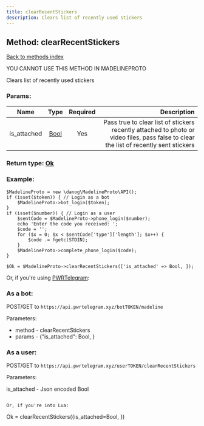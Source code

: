 ```yaml
---
title: clearRecentStickers
description: Clears list of recently used stickers
---
```

## Method: clearRecentStickers  
[Back to methods index](index.md)


YOU CANNOT USE THIS METHOD IN MADELINEPROTO


Clears list of recently used stickers

### Params:

| Name     |    Type       | Required | Description |
|----------|:-------------:|:--------:|------------:|
|is\_attached|[Bool](../types/Bool.md) | Yes|Pass true to clear list of stickers recently attached to photo or video files, pass false to clear the list of recently sent stickers|


### Return type: [Ok](../types/Ok.md)

### Example:


```
$MadelineProto = new \danog\MadelineProto\API();
if (isset($token)) { // Login as a bot
    $MadelineProto->bot_login($token);
}
if (isset($number)) { // Login as a user
    $sentCode = $MadelineProto->phone_login($number);
    echo 'Enter the code you received: ';
    $code = '';
    for ($x = 0; $x < $sentCode['type']['length']; $x++) {
        $code .= fgetc(STDIN);
    }
    $MadelineProto->complete_phone_login($code);
}

$Ok = $MadelineProto->clearRecentStickers(['is_attached' => Bool, ]);
```

Or, if you're using [PWRTelegram](https://pwrtelegram.xyz):

### As a bot:

POST/GET to `https://api.pwrtelegram.xyz/botTOKEN/madeline`

Parameters:

* method - clearRecentStickers
* params - {"is_attached": Bool, }



### As a user:

POST/GET to `https://api.pwrtelegram.xyz/userTOKEN/clearRecentStickers`

Parameters:

is_attached - Json encoded Bool


```

Or, if you're into Lua:

```
Ok = clearRecentStickers({is_attached=Bool, })
```

